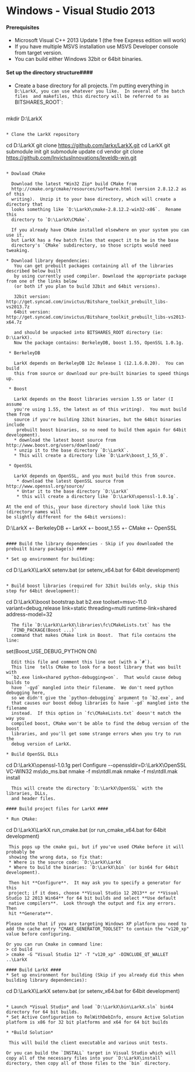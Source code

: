 Windows - Visual Studio 2013
============================
#### Prerequisites ####
* Microsoft Visual C++ 2013 Update 1 (the free Express edition will work)
* If you have multiple MSVS installation use MSVS Developer console from target version.
* You can build either Windows 32bit or 64bit binaries.

#### Set up the directory structure####
* Create a base directory for all projects.  I'm putting everything in 
  `D:\LarkX, you can use whatever you like.  In several of the batch files 
  and makefiles, this directory will be referred to as `BITSHARES_ROOT`:
  ```
mkdir D:\LarkX
```

* Clone the LarkX repository
  ```
cd D:\LarkX
git clone https://github.com/larkx/LarkX.git
cd LarkX
git submodule init
git submodule update
cd vendor
git clone https://github.com/InvictusInnovations/leveldb-win.git
```

* Dowload CMake
  
  Download the latest *Win32 Zip* build CMake from 
  http://cmake.org/cmake/resources/software.html (version 2.8.12.2 as of this 
  writing).  Unzip it to your base directory, which will create a directory that
  looks something like `D:\LarkX\cmake-2.8.12.2-win32-x86`.  Rename this
  directory to `D:\LarkX\CMake`.

  If you already have CMake installed elsewhere on your system you can use it, 
  but LarkX has a few batch files that expect it to be in the base
  directory's `CMake` subdirectory, so those scripts would need tweaking.

* Download library dependencies:
   You can get prebuilt packages containing all of the libraries described below built
   by using currently used compiler. Download the appropriate package from one of the links below
   (or both if you plan to build 32bit and 64bit versions).

   32bit version:    http://get.syncad.com/invictus/Bitshare_toolkit_prebuilt_libs-vs2013.7z
   64bit version:    http://get.syncad.com/invictus/Bitshare_toolkit_prebuilt_libs-vs2013-x64.7z

   and should be unpacked into BITSHARES_ROOT directory (ie: D:\LarkX).
   Now the package contains: BerkeleyDB, boost 1.55, OpenSSL 1.0.1g.

 * BerkeleyDB

   LarkX depends on BerkeleyDB 12c Release 1 (12.1.6.0.20).  You can build
   this from source or download our pre-built binaries to speed things up.

 * Boost
 
   LarkX depends on the Boost libraries version 1.55 or later (I assume
   you're using 1.55, the latest as of this writing).  You must build them from
   source if you're building 32bit binaries, but the 64bit binaries include
    prebuilt boost binaries, so no need to build them again for 64bit development).
   * download the latest boost source from http://www.boost.org/users/download/
   * unzip it to the base directory `D:\LarkX`.
   * This will create a directory like `D:\Lark\boost_1_55_0`.
   
 * OpenSSL

   LarkX depends on OpenSSL, and you must build this from source.
    * download the latest OpenSSL source from http://www.openssl.org/source/
    * Untar it to the base directory `D:\LarkX`
    * this will create a directory like `D:\LarkX\openssl-1.0.1g`.

At the end of this, your base directory should look like this (directory names will
be slightly different for the 64bit versions):
```
D:\LarkX
+- BerkeleyDB
+- LarkX
+- boost_1.55
+- CMake
+- OpenSSL
```

#### Build the library dependencies - Skip if you downloaded the prebuilt binary package(s) ####

* Set up environment for building:
  ```
cd D:\LarkX\LarkX
setenv.bat (or setenv_x64.bat for 64bit development)
```

* Build boost libraries (required for 32bit builds only, skip this step for 64bit development):
  ```
cd D:\LarkX\boost
bootstrap.bat
b2.exe toolset=msvc-11.0 variant=debug,release link=static threading=multi runtime-link=shared address-model=32
```
  The file `D:\LarkX\LarkX\libraries\fc\CMakeLists.txt` has the
  `FIND_PACKAGE(Boost ...)`
  command that makes CMake link in Boost.  That file contains the line:
  ```
set(Boost_USE_DEBUG_PYTHON ON)
```
  Edit this file and comment this line out (with a `#`).
  This line  tells CMake to look for a boost library that was built with 
  `b2.exe link=shared python-debugging=on`.  That would cause debug builds to 
  have `-gyd` mangled into their filename.  We don't need python debugging here,
  so we didn't give the `python-debugging` argument to `b2.exe`, and
  that causes our boost debug libraries to have `-gd` mangled into the filename 
  instead.  If this option in `fc\CMakeLists.txt` doesn't match the way you 
  compiled boost, CMake won't be able to find the debug version of the boost 
  libraries, and you'll get some strange errors when you try to run the
  debug version of LarkX.

* Build OpenSSL DLLs
  ```
cd D:\LarkX\openssl-1.0.1g
perl Configure --openssldir=D:\LarkX\OpenSSL VC-WIN32
ms\do_ms.bat
nmake -f ms\ntdll.mak
nmake -f ms\ntdll.mak install
```
  This will create the directory `D:\LarkX\OpenSSL` with the libraries, DLLs,
  and header files.

#### Build project files for LarkX ####

* Run CMake:
  ```
cd D:\LarkX\LarkX
run_cmake.bat (or run_cmake_x64.bat for 64bit development)
```
 This pops up the cmake gui, but if you've used CMake before it will probably be
 showing the wrong data, so fix that:
 * Where is the source code: `D:\LarkX\LarkX
 * Where to build the binaries: `D:\LarkX\bin` (or bin64 for 64bit development).
 
 Then hit **Configure**.  It may ask you to specify a generator for this 
 project; if it does, choose **Visual Studio 12 2013** or **Visual Studio 12 2013 Win64** for 64 bit builds and select **Use default 
 native compilers**.  Look through the output and fix any errors.  Then 
 hit **Generate**.

Please note that if you are targeting Windows XP platform you need to add the cache entry "CMAKE_GENERATOR_TOOLSET" to contain the "v120_xp" value before configuring.

Or you can run Cmake in command line:
> cd build
> cmake -G "Visual Studio 12" -T "v120_xp" -DINCLUDE_QT_WALLET ..\LarkX

#### Build LarkX ####
* Set up environment for building (Skip if you already did this when building library dependencies):

  ```
cd D:\LarkX\LarkX
setenv.bat (or setenv_x64.bat for 64bit development)
```

* Launch *Visual Studio* and load `D:\LarkX\bin\LarkX.sln` bin64 directory for 64 bit builds.
* Set Active Configuration to RelWithDebInfo, ensure Active Solution platform is x86 for 32 bit platforms and x64 for 64 bit builds

* *Build Solution*

 This will build the client executable and various unit tests.

Or you can build the `INSTALL` target in Visual Studio which will
copy all of the necessary files into your `D:\LarkX\install`
directory, then copy all of those files to the `bin` directory.

